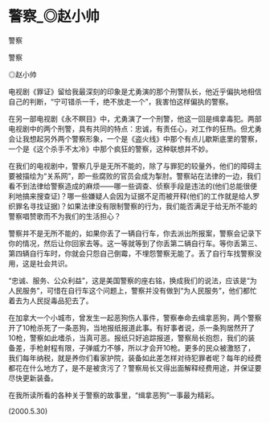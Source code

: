 # 警察_◎赵小帅

警察

警察

◎赵小帅

电视剧《罪证》留给我最深刻的印象是尤勇演的那个刑警队长，他近乎偏执地相信自己的判断，“宁可错杀一千，绝不放走一个”，我害怕这样偏执的警察。

在另一部电视剧《永不瞑目》中，尤勇演了一个刑警，他这一回是缉拿毒犯。两部电视剧中的两个刑警，具有共同的特点：忠诚，有责任心，对工作的狂热。但尤勇会让我想起另外两个警察形象，一个是《盗火线》中那个有点儿歇斯底里的警察，一个是《这个杀手不太冷》中那个疯狂的警察，这种联想并不妙。

在我们的电视剧中，警察几乎是无所不能的，除了与罪犯的较量外，他们的障碍主要被描绘为“关系网”，即一些腐败的官员会成为掣肘。警察站在法律的一边，我们看不到法律给警察造成的麻烦——哪一些调查、侦察手段是违法的(他们总能很便利地搞来搜查证)？哪一些嫌疑人会因为证据不足而被开释(他们的工作就是给人罗织罪名寻找证据)？如果法律没有限制警察的行为，我们能否满足于给无所不能的警察唱赞歌而不为我们的生活担心？

警察并不是无所不能的，如果你丢了一辆自行车，你去派出所报案，警察会记录下你的情况，然后让你回家去等。这一等就等到了你丢第二辆自行车。等你丢第三、第四辆自行车时，你就会只怨自己倒霉，不埋怨警察无能了。丢了自行车找警察没用，这是社会共识。

“忠诚、服务、公众利益”，这是美国警察的座右铭，换成我们的说法，应该是“为人民服务”，可惜在自行车这个问题上，警察并没有做到“为人民服务”，他们都忙着去为人民捉毒品犯去了。

在加拿大一个小城市，曾发生一起恶狗伤人事件，警察奉命去缉拿恶狗，两个警察开了10枪杀死了一条恶狗，当地报纸报道此事。有好事者说，杀一条狗居然开了10枪，警察如此嗜杀，当真可恶。报纸只好追踪报道，警察局长抱怨，我们的装备差，手枪射程有限，子弹威力不够，所以才会开10枪。更多的民众被激怒了，我们每年纳税，就是养你们看家护院，装备如此差怎样对待犯罪者呢？每年的经费都花在什么地方了，是不是被贪污了？警察局长又得出面解释经费用途，并保证要尽快更新装备。

在我所读所看的各种关于警察的故事里，“缉拿恶狗”一事最为精彩。

(2000.5.30)